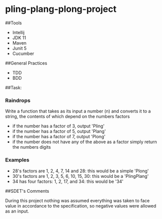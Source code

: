 # pling-plang-plong-project

##Tools
- Intellij
- JDK 11
- Maven
- Junit 5
- Cucumber

##General Practices
- TDD
- BDD

##Task:
### Raindrops
Write a function that takes as its input a number (n) and converts it to a string, the contents of which depend on the numbers factors

- if the number has a factor of 3, output 'Pling'
- if the number has a factor of 5, output 'Plang'
- if the number has a factor of 7, output 'Plong'
- if the number does not have any of the above as a factor simply return the numbers digits


### Examples

- 28's factors are 1, 2, 4, 7, 14 and 28: this would be a simple 'Plong'
- 30's factors are 1, 2, 3, 5, 6, 10, 15, 30: this would be a 'PlingPlang'
- 34 has four factors: 1, 2, 17, and 34: this would be '34'



##SDET's Comments

During this project nothing was assumed everything was taken to face value in accordance to the specification, so negative values were allowed as an input.